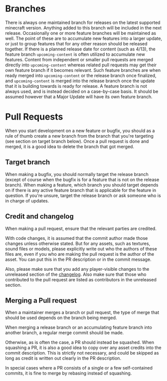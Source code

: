 
# Branches

There is always one maintained branch for releases on the latest supported minecraft version. Anything added to this branch will be included in the next release.
Occasionally one or more feature branches will be maintained as well. The point of these are to accumulate new features into a larger update, or just to group features that for any other reason should be released together.
If there is a planned release date for content (such as 4/13), the feature branch `upcoming-content` is often utilized to accumulate new features. Content from independent or smaller pull requests are merged directly into `upcoming-content` whereas related pull requests may get their own feature branch if it becomes relevant. Such feature branches are when ready merged into `upcoming-content` or the release branch once finalized, and `upcoming-content` is merged into the release branch once the update that it is building towards is ready for release.
A feature branch is not always used, and is instead decided on a case-by-case basis. It should be assumed however that a Major Update will have its own feature branch.

# Pull Requests

When you start development on a new feature or bugfix, you should as a rule of thumb create a new branch from the branch that you're targeting (see section on target branch below).
Once a pull request is done and merged, it is a good idea to delete the branch that got merged.

## Target branch

When making a bugfix, you should normally target the release branch (except of course when the bugfix is for a feature that is not on the release branch).
When making a feature, which branch you should target depends on if there is any active feature branch that is applicable for the feature in question.
If you're unsure, target the release branch or ask someone who is in charge of updates.

## Credit and changelog

When making a pull request, ensure that the relevant parties are credited.

With code changes, it is assumed that the commit author made those changes unless otherwise stated.
But for any assets, such as textures, sound files or models, please explicitly write out who the authors of these files are, even if you who are making the pull request is the author of the asset.
You can put this in the PR description or in the commit message.

Also, please make sure that you add any player-visible changes to the unreleased section of the [changelog](CHANGELOG.md).
Also make sure that those who contributed to the pull request are listed as contributors in the unreleased section.

## Merging a Pull request

When a maintainer merges a branch or pull request, the type of merge that should be used depends on the branch being merged.

When merging a release branch or an accumulating feature branch into another branch, a regular merge commit should be made.

Otherwise, as is often the case, a PR should instead be squashed.
When squashing a PR, it is also a good idea to copy over any asset credits into the commit description.
This is strictly not necessary, and could be skipped as long as credit is written out clearly in the PR description.

In special cases where a PR consists of a single or a few self-contained commits, it is fine to merge by rebasing instead of squashing.
